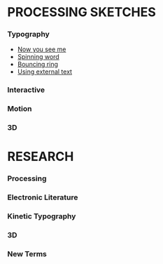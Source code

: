 # **PROCESSING SKETCHES**
### Typography
- [Now you see me](https://hamishpayne.github.io/CODE-WORDS/word_changes_with_mouse_click/)
- [Spinning word](https://hamishpayne.github.io/CODE-WORDS/word_spins_with_mouse/)
- [Bouncing ring](https://hamishpayne.github.io/CODE-WORDS/Ring_bouncing_left_to_right/)
- [Using external text](https://hamishpayne.github.io/CODE-WORDS/Using_external_text/)

### Interactive
### Motion
### 3D

# **RESEARCH**
### Processing
### Electronic Literature
### Kinetic Typography
### 3D
### New Terms
